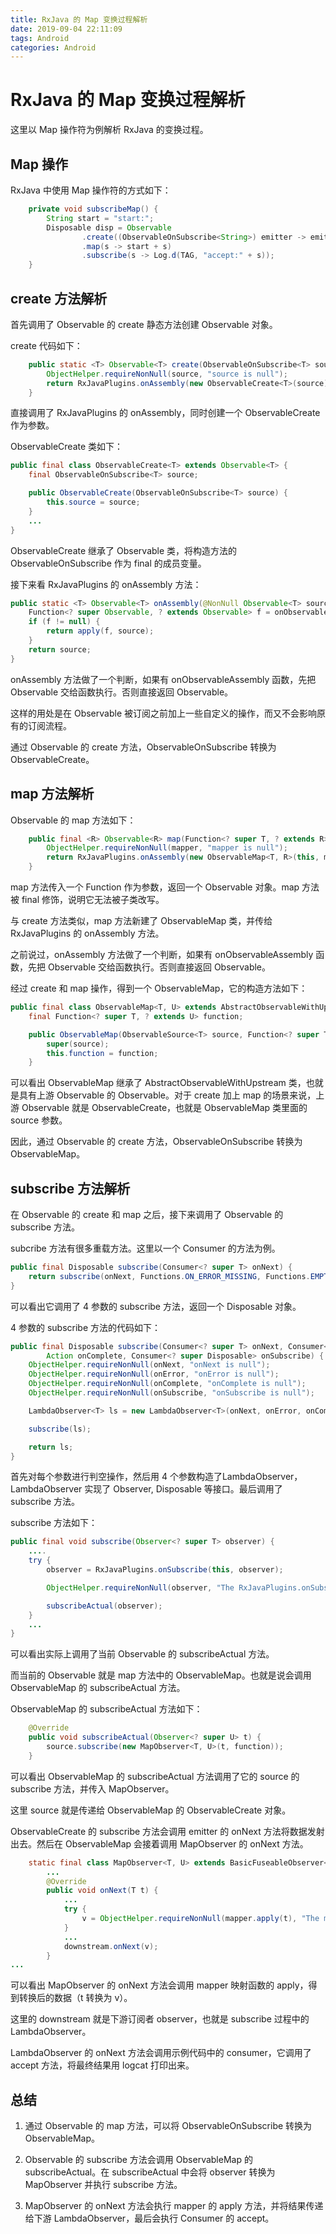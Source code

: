 ```yaml
---
title: RxJava 的 Map 变换过程解析
date: 2019-09-04 22:11:09
tags: Android
categories: Android
---
```


# RxJava 的 Map 变换过程解析

这里以 Map 操作符为例解析 RxJava 的变换过程。

## Map 操作

RxJava 中使用 Map 操作符的方式如下：

```java
    private void subscribeMap() {
        String start = "start:";
        Disposable disp = Observable
                .create((ObservableOnSubscribe<String>) emitter -> emitter.onNext("abc"))
                .map(s -> start + s)
                .subscribe(s -> Log.d(TAG, "accept:" + s));
    }
```

## create 方法解析

首先调用了 Observable 的 create 静态方法创建 Observable 对象。

create 代码如下：

```java
    public static <T> Observable<T> create(ObservableOnSubscribe<T> source) {
        ObjectHelper.requireNonNull(source, "source is null");
        return RxJavaPlugins.onAssembly(new ObservableCreate<T>(source));
    }
```

直接调用了 RxJavaPlugins 的 onAssembly，同时创建一个 ObservableCreate 作为参数。

ObservableCreate 类如下：

```java
public final class ObservableCreate<T> extends Observable<T> {
    final ObservableOnSubscribe<T> source;

    public ObservableCreate(ObservableOnSubscribe<T> source) {
        this.source = source;
    }
    ...
}
```

ObservableCreate 继承了 Observable 类，将构造方法的 ObservableOnSubscribe 作为 final 的成员变量。

接下来看 RxJavaPlugins 的 onAssembly 方法：

```java
public static <T> Observable<T> onAssembly(@NonNull Observable<T> source) {
    Function<? super Observable, ? extends Observable> f = onObservableAssembly;
    if (f != null) {
        return apply(f, source);
    }
    return source;
}
```

onAssembly 方法做了一个判断，如果有 onObservableAssembly 函数，先把 Observable 交给函数执行。否则直接返回 Observable。

这样的用处是在 Observable 被订阅之前加上一些自定义的操作，而又不会影响原有的订阅流程。

通过 Observable 的 create 方法，ObservableOnSubscribe 转换为 ObservableCreate。

## map 方法解析

Observable 的 map 方法如下：

```java
    public final <R> Observable<R> map(Function<? super T, ? extends R> mapper) {
        ObjectHelper.requireNonNull(mapper, "mapper is null");
        return RxJavaPlugins.onAssembly(new ObservableMap<T, R>(this, mapper));
    }
```

map 方法传入一个 Function 作为参数，返回一个 Observable 对象。map 方法被 final 修饰，说明它无法被子类改写。

与 create 方法类似，map 方法新建了 ObservableMap 类，并传给 RxJavaPlugins 的 onAssembly 方法。

之前说过，onAssembly 方法做了一个判断，如果有 onObservableAssembly 函数，先把 Observable 交给函数执行。否则直接返回 Observable。

经过 create 和 map 操作，得到一个 ObservableMap，它的构造方法如下：

```java
public final class ObservableMap<T, U> extends AbstractObservableWithUpstream<T, U> {
    final Function<? super T, ? extends U> function;

    public ObservableMap(ObservableSource<T> source, Function<? super T, ? extends U> function) {
        super(source);
        this.function = function;
    }
```

可以看出 ObservableMap 继承了 AbstractObservableWithUpstream 类，也就是具有上游 Observable 的 Observable。对于 create 加上 map 的场景来说，上游 Observable 就是 ObservableCreate，也就是 ObservableMap 类里面的 source 参数。

因此，通过 Observable 的 create 方法，ObservableOnSubscribe 转换为 ObservableMap。

## subscribe 方法解析

在 Observable 的 create 和 map 之后，接下来调用了 Observable 的 subscribe 方法。

subcribe 方法有很多重载方法。这里以一个 Consumer 的方法为例。

```java
public final Disposable subscribe(Consumer<? super T> onNext) {
    return subscribe(onNext, Functions.ON_ERROR_MISSING, Functions.EMPTY_ACTION, Functions.emptyConsumer());
}
```

可以看出它调用了 4 参数的 subscribe 方法，返回一个 Disposable 对象。

4 参数的 subscribe 方法的代码如下：

```java
public final Disposable subscribe(Consumer<? super T> onNext, Consumer<? super Throwable> onError,
        Action onComplete, Consumer<? super Disposable> onSubscribe) {
    ObjectHelper.requireNonNull(onNext, "onNext is null");
    ObjectHelper.requireNonNull(onError, "onError is null");
    ObjectHelper.requireNonNull(onComplete, "onComplete is null");
    ObjectHelper.requireNonNull(onSubscribe, "onSubscribe is null");

    LambdaObserver<T> ls = new LambdaObserver<T>(onNext, onError, onComplete, onSubscribe);

    subscribe(ls);

    return ls;
}
```

首先对每个参数进行判空操作，然后用 4 个参数构造了LambdaObserver，LambdaObserver 实现了 Observer, Disposable 等接口。最后调用了 subscribe 方法。

subscribe 方法如下：

```java
public final void subscribe(Observer<? super T> observer) {
    ....
    try {
        observer = RxJavaPlugins.onSubscribe(this, observer);

        ObjectHelper.requireNonNull(observer, "The RxJavaPlugins.onSubscribe hook returned a null Observer. Please change the handler provided to RxJavaPlugins.setOnObservableSubscribe for invalid null returns. Further reading: https://github.com/ReactiveX/RxJava/wiki/Plugins");

        subscribeActual(observer);
    }
    ...
}
```

可以看出实际上调用了当前 Observable 的 subscribeActual 方法。

而当前的 Observable 就是 map 方法中的 ObservableMap。也就是说会调用 ObservableMap 的 subscribeActual 方法。

ObservableMap 的 subscribeActual 方法如下：

```java
    @Override
    public void subscribeActual(Observer<? super U> t) {
        source.subscribe(new MapObserver<T, U>(t, function));
    }
```

可以看出 ObservableMap 的 subscribeActual 方法调用了它的 source 的 subscribe 方法，并传入 MapObserver。

这里 source 就是传递给 ObservableMap 的 ObservableCreate 对象。

ObservableCreate 的 subscribe 方法会调用 emitter 的 onNext 方法将数据发射出去。然后在 ObservableMap 会接着调用 MapObserver 的 onNext 方法。

```java
    static final class MapObserver<T, U> extends BasicFuseableObserver<T, U> {
        ...
        @Override
        public void onNext(T t) {
            ...
            try {
                v = ObjectHelper.requireNonNull(mapper.apply(t), "The mapper function returned a null value.");
            }
            ...
            downstream.onNext(v);
        }
...
```

可以看出 MapObserver 的 onNext 方法会调用 mapper 映射函数的 apply，得到转换后的数据（t 转换为 v）。

这里的 downstream 就是下游订阅者 observer，也就是 subscribe 过程中的 LambdaObserver。

LambdaObserver 的 onNext 方法会调用示例代码中的 consumer，它调用了 accept 方法，将最终结果用 logcat 打印出来。

## 总结

1. 通过 Observable 的 map 方法，可以将 ObservableOnSubscribe 转换为 ObservableMap。

2. Observable 的 subscribe 方法会调用 ObservableMap 的 subscribeActual。在 subscribeActual 中会将 observer 转换为 MapObserver 并执行 subscribe 方法。

3. MapObserver 的 onNext 方法会执行 mapper 的 apply 方法，并将结果传递给下游 LambdaObserver，最后会执行 Consumer 的 accept。
